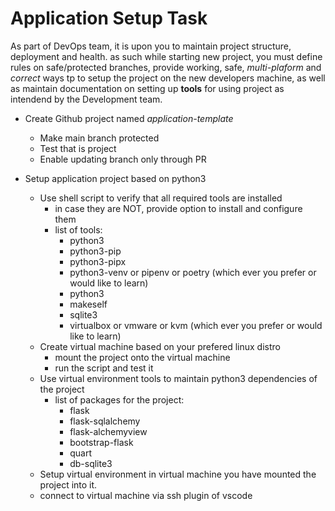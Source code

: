 # Application Setup Task

As part of DevOps team, it is upon you to maintain project structure, deployment and health. as such while starting new project, you must define rules on safe/protected branches, provide working, safe, _multi-plaform_ and _correct_ ways tp to setup the project on the new developers machine, as well as maintain documentation on setting up __tools__ for using project as intendend by the Development team.

- Create Github project named _application-template_
    - Make main branch protected
    - Test that is project
    - Enable updating branch only through PR

- Setup application project based on python3
    - Use shell script to verify that all required tools are installed
        - in case they are NOT, provide option to install and configure them
        - list of tools:
            - python3
            - python3-pip
            - python3-pipx
            - python3-venv or pipenv or poetry (which ever you prefer or would like to learn)
            - python3
            - makeself
            - sqlite3
            - virtualbox or vmware or kvm (which ever you prefer or would like to learn)
    - Create virtual machine based on your prefered linux distro
        - mount the project onto the virtual machine
        - run the script and test it
    - Use virtual environment tools to maintain python3 dependencies of the project
        - list of packages for the project:
            - flask
            - flask-sqlalchemy
            - flask-alchemyview
            - bootstrap-flask
            - quart
            - db-sqlite3
    - Setup virtual environment in virtual machine you have mounted the project into it.
    - connect to virtual machine via ssh plugin of vscode
